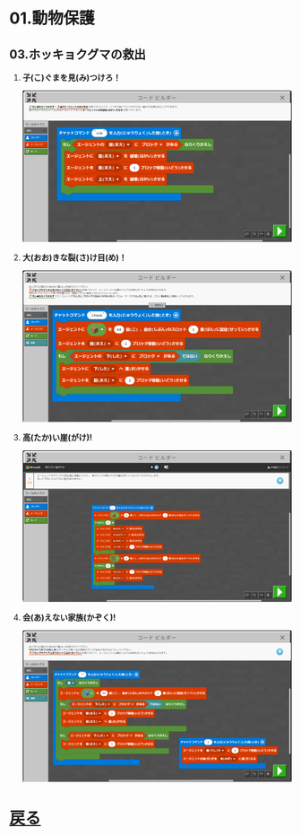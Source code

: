 # 01.動物保護

## 03.ホッキョクグマの救出

1. **子(こ)ぐまを見(み)つけろ！**

	![01_子ぐまを見つけろ](01_子ぐまを見つけろ.png "01_子ぐまを見つけろ")

1. **大(おお)きな裂(さ)け目(め)！**

	![02_大きな裂け目](02_大きな裂け目.png "02_大きな裂け目")

1. **高(たか)い崖(がけ)!**

	![03_高い崖](03_高い崖.png "03_高い崖")

1. **会(あ)えない家族(かぞく)!**

	![04_会えない家族](04_会えない家族.png "04_会えない家族")

# [戻る](../block01.html)
